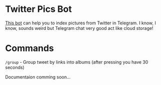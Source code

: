 # Twitter Pics Bot

[This bot](https://t.me/twitterpicsbot) can help you to index pictures from Twitter in Telegram. I know, I know, sounds weird but Telegram chat very good act like cloud storage!

# Commands

`/group` - Group tweet by links into albums (after pressing you have 30 seconds)

Documentaion comming soon...